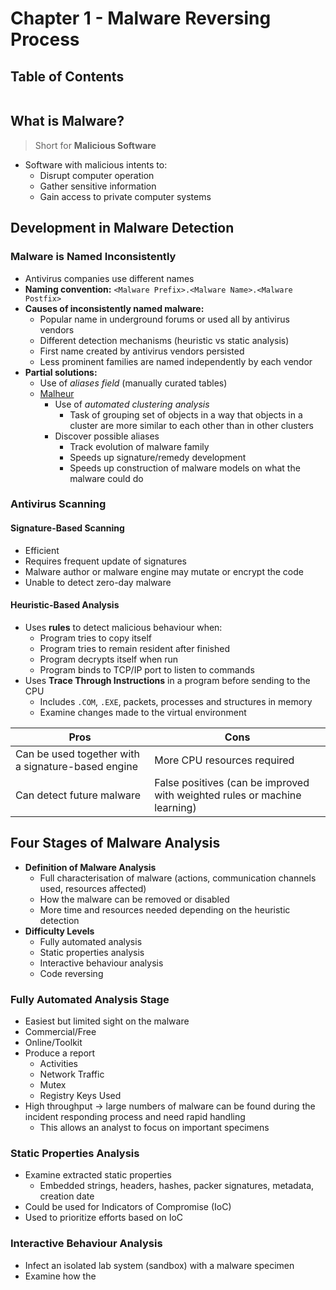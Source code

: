 # Chapter 1 - Malware Reversing Process

## Table of Contents
```toc
```


## What is Malware?
> Short for **Malicious Software**

- Software with malicious intents to:
	- Disrupt computer operation
	- Gather sensitive information
	- Gain access to private computer systems

## Development in Malware Detection
### Malware is Named Inconsistently
- Antivirus companies use different names
- **Naming convention:** `<Malware Prefix>.<Malware Name>.<Malware Postfix>`
- **Causes of inconsistently named malware:**
	- Popular name in underground forums or used all by antivirus vendors
	- Different detection mechanisms (heuristic vs static analysis)
	- First name created by antivirus vendors persisted
	- Less prominent families are named independently by each vendor
- **Partial solutions:**
	- Use of *aliases field* (manually curated tables)
	- <u>Malheur</u>
		- Use of *automated clustering analysis*
			- Task of grouping set of objects in a way that objects in a cluster are more similar to each other than in other clusters
		- Discover possible aliases
			- Track evolution of malware family
			- Speeds up signature/remedy development
			- Speeds up construction of malware models on what the malware could do

### Antivirus Scanning
#### Signature-Based Scanning
- Efficient
- Requires frequent update of signatures
- Malware author or malware engine may mutate or encrypt the code
- Unable to detect zero-day malware

#### Heuristic-Based Analysis
- Uses **rules** to detect malicious behaviour when:
	- Program tries to copy itself
	- Program tries to remain resident after finished
	- Program decrypts itself when run
	- Program binds to TCP/IP port to listen to commands
- Uses **Trace Through Instructions** in a program before sending to the CPU
	- Includes `.COM`, `.EXE`, packets, processes and structures in memory
	- Examine changes made to the virtual environment

| Pros                                               | Cons                                                                      |
| -------------------------------------------------- | ------------------------------------------------------------------------- |
| Can be used together with a signature-based engine | More CPU resources required                                               |
| Can detect future malware                          | False positives (can be improved with weighted rules or machine learning) |

## Four Stages of Malware Analysis
- **Definition of Malware Analysis**
	- Full characterisation of malware (actions, communication channels used, resources affected)
	- How the malware can be removed or disabled
	- More time and resources needed depending on the heuristic detection
- **Difficulty Levels**
	- Fully automated analysis
	- Static properties analysis
	- Interactive behaviour analysis
	- Code reversing

### Fully Automated Analysis Stage
- Easiest but limited sight on the malware
- Commercial/Free
- Online/Toolkit
- Produce a report
	- Activities
	- Network Traffic
	- Mutex
	- Registry Keys Used
- High throughput -> large numbers of malware can be found during the incident responding process and need rapid handling
	- This allows an analyst to focus on important specimens

### Static Properties Analysis
- Examine extracted static properties
	- Embedded strings, headers, hashes, packer signatures, metadata, creation date
- Could be used for Indicators of Compromise (IoC)
- Used to prioritize efforts based on IoC

### Interactive Behaviour Analysis
- Infect an isolated lab system (sandbox) with a malware specimen
- Examine how the 